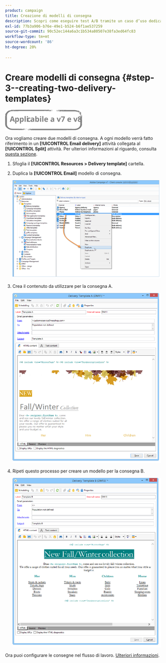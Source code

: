 ```yaml
---
product: campaign
title: Creazione di modelli di consegna
description: Scopri come eseguire test A/B tramite un caso d’uso dedicato
exl-id: 77b3a906-b76e-49e1-b524-b6f1ae537259
source-git-commit: 90c52ec144a6a3c1b534a80507e38fa3ed64fc83
workflow-type: tm+mt
source-wordcount: '86'
ht-degree: 20%

---
```


# Creare modelli di consegna {#step-3--creating-two-delivery-templates}

![](../../assets/common.svg)

Ora vogliamo creare due modelli di consegna. A ogni modello verrà fatto riferimento in un **[!UICONTROL Email delivery]** attività collegata al **[!UICONTROL Split]** attività. Per ulteriori informazioni al riguardo, consulta [questa sezione](about-templates.md).

1. Sfoglia il **[!UICONTROL Resources > Delivery template]** cartella.
1. Duplica la **[!UICONTROL Email]** modello di consegna.

   ![](assets/use_case_abtesting_deliverymodel_001.png)

1. Crea il contenuto da utilizzare per la consegna A.

   ![](assets/use_case_abtesting_deliverymodel_002.png)

1. Ripeti questo processo per creare un modello per la consegna B.

   ![](assets/use_case_abtesting_deliverymodel_003.png)

Ora puoi configurare le consegne nel flusso di lavoro. [Ulteriori informazioni](a-b-testing-uc-configuring-deliveries.md).
